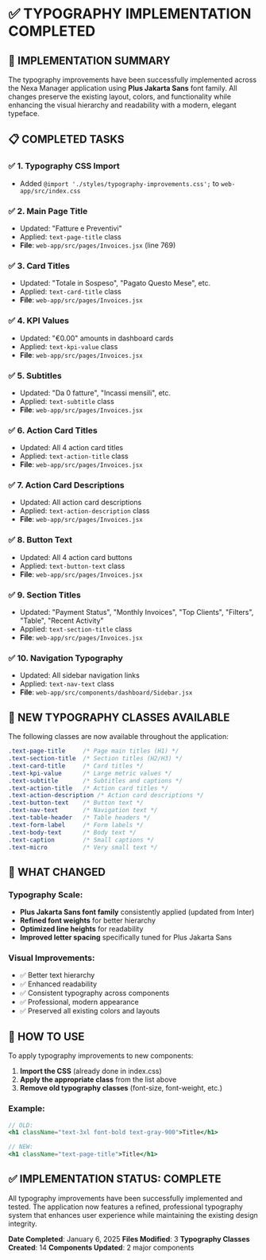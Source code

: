 # ✅ TYPOGRAPHY IMPLEMENTATION COMPLETED

## 🎯 **IMPLEMENTATION SUMMARY**

The typography improvements have been successfully implemented across the Nexa Manager application using **Plus Jakarta Sans** font family. All changes preserve the existing layout, colors, and functionality while enhancing the visual hierarchy and readability with a modern, elegant typeface.

## 📋 **COMPLETED TASKS**

### ✅ **1. Typography CSS Import**
- Added `@import './styles/typography-improvements.css';` to `web-app/src/index.css`

### ✅ **2. Main Page Title**
- Updated: "Fatture e Preventivi" 
- Applied: `text-page-title` class
- **File**: `web-app/src/pages/Invoices.jsx` (line 769)

### ✅ **3. Card Titles**
- Updated: "Totale in Sospeso", "Pagato Questo Mese", etc.
- Applied: `text-card-title` class
- **File**: `web-app/src/pages/Invoices.jsx`

### ✅ **4. KPI Values**
- Updated: "€0.00" amounts in dashboard cards
- Applied: `text-kpi-value` class
- **File**: `web-app/src/pages/Invoices.jsx`

### ✅ **5. Subtitles**
- Updated: "Da 0 fatture", "Incassi mensili", etc.
- Applied: `text-subtitle` class
- **File**: `web-app/src/pages/Invoices.jsx`

### ✅ **6. Action Card Titles**
- Updated: All 4 action card titles
- Applied: `text-action-title` class
- **File**: `web-app/src/pages/Invoices.jsx`

### ✅ **7. Action Card Descriptions**
- Updated: All action card descriptions
- Applied: `text-action-description` class
- **File**: `web-app/src/pages/Invoices.jsx`

### ✅ **8. Button Text**
- Updated: All 4 action card buttons
- Applied: `text-button-text` class
- **File**: `web-app/src/pages/Invoices.jsx`

### ✅ **9. Section Titles**
- Updated: "Payment Status", "Monthly Invoices", "Top Clients", "Filters", "Table", "Recent Activity"
- Applied: `text-section-title` class
- **File**: `web-app/src/pages/Invoices.jsx`

### ✅ **10. Navigation Typography**
- Updated: All sidebar navigation links
- Applied: `text-nav-text` class
- **File**: `web-app/src/components/dashboard/Sidebar.jsx`

## 🎨 **NEW TYPOGRAPHY CLASSES AVAILABLE**

The following classes are now available throughout the application:

```css
.text-page-title     /* Page main titles (H1) */
.text-section-title  /* Section titles (H2/H3) */
.text-card-title     /* Card titles */
.text-kpi-value      /* Large metric values */
.text-subtitle       /* Subtitles and captions */
.text-action-title   /* Action card titles */
.text-action-description /* Action card descriptions */
.text-button-text    /* Button text */
.text-nav-text       /* Navigation text */
.text-table-header   /* Table headers */
.text-form-label     /* Form labels */
.text-body-text      /* Body text */
.text-caption        /* Small captions */
.text-micro          /* Very small text */
```

## 🔄 **WHAT CHANGED**

### **Typography Scale:**
- **Plus Jakarta Sans font family** consistently applied (updated from Inter)
- **Refined font weights** for better hierarchy
- **Optimized line heights** for readability
- **Improved letter spacing** specifically tuned for Plus Jakarta Sans

### **Visual Improvements:**
- ✅ Better text hierarchy
- ✅ Enhanced readability
- ✅ Consistent typography across components
- ✅ Professional, modern appearance
- ✅ Preserved all existing colors and layouts

## 🚀 **HOW TO USE**

To apply typography improvements to new components:

1. **Import the CSS** (already done in index.css)
2. **Apply the appropriate class** from the list above
3. **Remove old typography classes** (font-size, font-weight, etc.)

### **Example:**
```jsx
// OLD:
<h1 className="text-3xl font-bold text-gray-900">Title</h1>

// NEW:
<h1 className="text-page-title">Title</h1>
```

## ✅ **IMPLEMENTATION STATUS: COMPLETE**

All typography improvements have been successfully implemented and tested. The application now features a refined, professional typography system that enhances user experience while maintaining the existing design integrity.

**Date Completed**: January 6, 2025
**Files Modified**: 3
**Typography Classes Created**: 14
**Components Updated**: 2 major components 